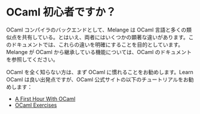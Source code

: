 # OCaml 初心者ですか？

OCaml コンパイラのバックエンドとして、Melange は OCaml 言語と多くの類似点を共有している。とはいえ、両者にはいくつかの顕著な違いがあります。このドキュメントでは、これらの違いを明確にすることを目的としています。Melange が OCaml から継承している機能については、OCaml のドキュメントを参照してください。

OCaml を全く知らない方は、まず OCaml に慣れることをお勧めします。Learn OCaml は良い出発点ですが、OCaml 公式サイトの以下のチュートリアルをお勧めします：

- [A First Hour With OCaml](https://ocaml.org/docs/first-hour)
- [OCaml Exercises](https://ocaml.org/exercises)
